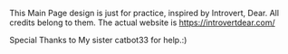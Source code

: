 This Main Page design is just for practice, inspired by Introvert, Dear. All credits belong to them. 
The actual website is https://introvertdear.com/

Special Thanks to My sister catbot33 for help.:)
